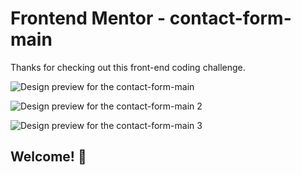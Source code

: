 # Frontend Mentor - contact-form-main

Thanks for checking out this front-end coding challenge.

![Design preview for the contact-form-main](./src/guide/preview/desktop-view-2-warn-text.png)


![Design preview for the contact-form-main 2](./src/guide/preview/desktop-view.png)


![Design preview for the contact-form-main 3](./src/guide/preview/mobile-view.png)
## Welcome! 👋

